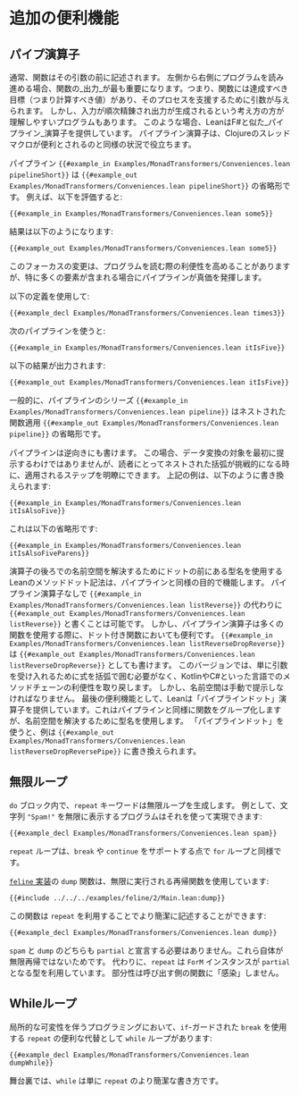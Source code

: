 # 追加の便利機能

## パイプ演算子

通常、関数はその引数の前に記述されます。
左側から右側にプログラムを読み進める場合、関数の_出力_が最も重要になります。つまり、関数には達成すべき目標（つまり計算すべき値）があり、そのプロセスを支援するために引数が与えられます。
しかし、入力が順次精錬され出力が生成されるという考え方の方が理解しやすいプログラムもあります。
このような場合、LeanはF#と似た_パイプライン_演算子を提供しています。
パイプライン演算子は、Clojureのスレッドマクロが便利とされるのと同様の状況で役立ちます。

パイプライン `{{#example_in Examples/MonadTransformers/Conveniences.lean pipelineShort}}` は `{{#example_out Examples/MonadTransformers/Conveniences.lean pipelineShort}}` の省略形です。
例えば、以下を評価すると:
```lean
{{#example_in Examples/MonadTransformers/Conveniences.lean some5}}
```
結果は以下のようになります:
```output info
{{#example_out Examples/MonadTransformers/Conveniences.lean some5}}
```
このフォーカスの変更は、プログラムを読む際の利便性を高めることがありますが、特に多くの要素が含まれる場合にパイプラインが真価を発揮します。

以下の定義を使用して:
```lean
{{#example_decl Examples/MonadTransformers/Conveniences.lean times3}}
```
次のパイプラインを使うと:
```lean
{{#example_in Examples/MonadTransformers/Conveniences.lean itIsFive}}
```
以下の結果が出力されます:
```output info
{{#example_out Examples/MonadTransformers/Conveniences.lean itIsFive}}
```
一般的に、パイプラインのシリーズ `{{#example_in Examples/MonadTransformers/Conveniences.lean pipeline}}` はネストされた関数適用 `{{#example_out Examples/MonadTransformers/Conveniences.lean pipeline}}` の省略形です。

パイプラインは逆向きにも書けます。
この場合、データ変換の対象を最初に提示するわけではありませんが、読者にとってネストされた括弧が挑戦的になる時に、適用されるステップを明瞭にできます。
上記の例は、以下のように書き換えられます:
```lean
{{#example_in Examples/MonadTransformers/Conveniences.lean itIsAlsoFive}}
```
これは以下の省略形です:
```lean
{{#example_in Examples/MonadTransformers/Conveniences.lean itIsAlsoFiveParens}}
```

演算子の後ろでの名前空間を解決するためにドットの前にある型名を使用するLeanのメソッドドット記法は、パイプラインと同様の目的で機能します。
パイプライン演算子なしで `{{#example_in Examples/MonadTransformers/Conveniences.lean listReverse}}` の代わりに `{{#example_out Examples/MonadTransformers/Conveniences.lean listReverse}}` と書くことは可能です。
しかし、パイプライン演算子は多くの関数を使用する際に、ドット付き関数においても便利です。
`{{#example_in Examples/MonadTransformers/Conveniences.lean listReverseDropReverse}}` は `{{#example_out Examples/MonadTransformers/Conveniences.lean listReverseDropReverse}}` としても書けます。
このバージョンでは、単に引数を受け入れるために式を括弧で囲む必要がなく、KotlinやC#といった言語でのメソッドチェーンの利便性を取り戻します。
しかし、名前空間は手動で提示しなければなりません。
最後の便利機能として、Leanは「パイプラインドット」演算子を提供しています。これはパイプラインと同様に関数をグループ化しますが、名前空間を解決するために型名を使用します。
「パイプラインドット」を使うと、例は `{{#example_out Examples/MonadTransformers/Conveniences.lean listReverseDropReversePipe}}` に書き換えられます。

## 無限ループ

`do` ブロック内で、`repeat` キーワードは無限ループを生成します。
例として、文字列 `"Spam!"` を無限に表示するプログラムはそれを使って実現できます:
```lean
{{#example_decl Examples/MonadTransformers/Conveniences.lean spam}}
```
`repeat` ループは、`break` や `continue` をサポートする点で `for` ループと同様です。

[`feline` 実装](../hello-world/cat.md#streams)の `dump` 関数は、無限に実行される再帰関数を使用しています:
```lean
{{#include ../../../examples/feline/2/Main.lean:dump}}
```
この関数は `repeat` を利用することでより簡潔に記述することができます:
```lean
{{#example_decl Examples/MonadTransformers/Conveniences.lean dump}}
```

`spam` と `dump` のどちらも `partial` と宣言する必要はありません。これら自体が無限再帰ではないためです。
代わりに、`repeat` は `ForM` インスタンスが `partial` となる型を利用しています。
部分性は呼び出す側の関数に「感染」しません。

## Whileループ

局所的な可変性を伴うプログラミングにおいて、`if`-ガードされた `break` を使用する `repeat` の便利な代替として `while` ループがあります:
```lean
{{#example_decl Examples/MonadTransformers/Conveniences.lean dumpWhile}}
```
舞台裏では、`while` は単に `repeat` のより簡潔な書き方です。